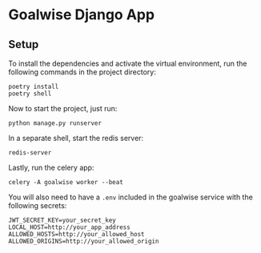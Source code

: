 # Goalwise Django App

## Setup

To install the dependencies and activate the virtual environment, run the following commands
in the project directory: 

```
poetry install
poetry shell
```

Now to start the project, just run:

```
python manage.py runserver
```

In a separate shell, start the redis server:

```
redis-server
```

Lastly, run the celery app:

```
celery -A goalwise worker --beat
```

You will also need to have a `.env` included in the goalwise service with the following secrets:

```
JWT_SECRET_KEY=your_secret_key
LOCAL_HOST=http://your_app_address
ALLOWED_HOSTS=http://your_allowed_host
ALLOWED_ORIGINS=http://your_allowed_origin
```

